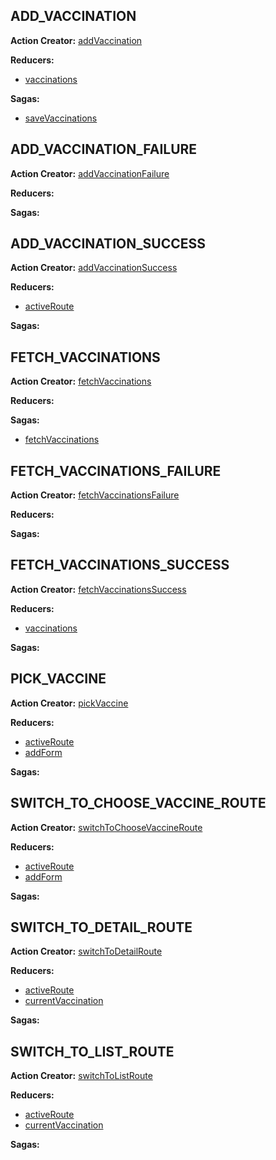 
## ADD_VACCINATION

**Action Creator:** [addVaccination](/actions/addVaccination.js#L3)

**Reducers:**

 - [vaccinations](/reducers/vaccinations.js#L9)

**Sagas:**

 - [saveVaccinations](/reducers/saveVaccinations.js#L35)


## ADD_VACCINATION_FAILURE

**Action Creator:** [addVaccinationFailure](/actions/addVaccinationFailure.js#L3)

**Reducers:**


**Sagas:**



## ADD_VACCINATION_SUCCESS

**Action Creator:** [addVaccinationSuccess](/actions/addVaccinationSuccess.js#L3)

**Reducers:**

 - [activeRoute](/reducers/activeRoute.js#L14)

**Sagas:**



## FETCH_VACCINATIONS

**Action Creator:** [fetchVaccinations](/actions/fetchVaccinations.js#L3)

**Reducers:**


**Sagas:**

 - [fetchVaccinations](/reducers/fetchVaccinations.js#L38)


## FETCH_VACCINATIONS_FAILURE

**Action Creator:** [fetchVaccinationsFailure](/actions/fetchVaccinationsFailure.js#L3)

**Reducers:**


**Sagas:**



## FETCH_VACCINATIONS_SUCCESS

**Action Creator:** [fetchVaccinationsSuccess](/actions/fetchVaccinationsSuccess.js#L3)

**Reducers:**

 - [vaccinations](/reducers/vaccinations.js#L14)

**Sagas:**



## PICK_VACCINE

**Action Creator:** [pickVaccine](/actions/pickVaccine.js#L3)

**Reducers:**

 - [activeRoute](/reducers/activeRoute.js#L17)
 - [addForm](/reducers/addForm.js#L10)

**Sagas:**



## SWITCH_TO_CHOOSE_VACCINE_ROUTE

**Action Creator:** [switchToChooseVaccineRoute](/actions/switchToChooseVaccineRoute.js#L3)

**Reducers:**

 - [activeRoute](/reducers/activeRoute.js#L11)
 - [addForm](/reducers/addForm.js#L8)

**Sagas:**



## SWITCH_TO_DETAIL_ROUTE

**Action Creator:** [switchToDetailRoute](/actions/switchToDetailRoute.js#L3)

**Reducers:**

 - [activeRoute](/reducers/activeRoute.js#L20)
 - [currentVaccination](/reducers/currentVaccination.js#L7)

**Sagas:**



## SWITCH_TO_LIST_ROUTE

**Action Creator:** [switchToListRoute](/actions/switchToListRoute.js#L3)

**Reducers:**

 - [activeRoute](/reducers/activeRoute.js#L23)
 - [currentVaccination](/reducers/currentVaccination.js#L9)

**Sagas:**



